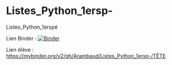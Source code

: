# Listes_Python_1ersp-
Listes_Python_1erspé

Lien Binder : 
[![Binder](https://mybinder.org/badge_logo.svg)](https://mybinder.org/v2/gh/Arambaud/Listes_Python_1ersp-/TÊTE)

Lien élève : 
https://mybinder.org/v2/gh/Arambaud/Listes_Python_1ersp-/TÊTE

